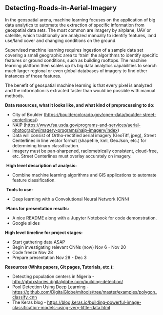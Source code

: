## Detecting-Roads-in-Aerial-Imagery

In the geospatial arena, machine learning focuses on the application of big data analytics to automate the extraction of specific information from geospatial data sets. The most common are imagery by airplane, UAV or satellite, which traditionally are analyzed manually to identify features, land use/land cover and changing conditions on the ground.

Supervised machine learning requires ingestion of a sample data set covering a small geographic area to ‘train’ the algorithms to identify specific features or ground conditions, such as building rooftops. The machine learning platform then scales up its big data analytics capabilities to search much larger regional or even global databases of imagery to find other instances of those features.

The benefit of geospatial machine learning is that every pixel is analyzed and the information is extracted faster than would be possible with manual methods.


**Data resources, what it looks like, and what kind of preprocessing to do:**

* City of Boulder (https://bouldercolorado.gov/open-data/boulder-street-centerlines/)
* NAIP (https://www.fsa.usda.gov/programs-and-services/aerial-photography/imagery-programs/naip-imagery/index)
* Data will consist of Ortho-rectified aerial imagery (GeoTiff, jpeg), Street Centerlines in line vector format (shapefile, kml, GeoJson, etc.) for determining binary classification.
* Imagery must be pan-sharpened, radiometrically consistent, cloud-free, etc. Street Centerlines must overlay accurately on imagery.

 **High level description of analysis:**

* Combine machine learning algorithms and GIS applications to automate feature classification.

 **Tools to use:**

* Deep learning with a Convolutional Neural Network (CNN)

 **Plans for presentation results:**

* A nice README along with a Jupyter Notebook for code demonstration.
* Google slides

**High level timeline for project stages:**

* Start gathering data ASAP
* Begin investigating relevant CNNs (now) Nov 6 - Nov 20
* Code freeze Nov 28
* Prepare presentation Nov 28 - Dec 3

**Resources (White papers, Git pages, Tutorials, etc.):**

* Detecting population centers in Nigeria - http://gbdxstories.digitalglobe.com/building-detection/
* Pool Detection Using Deep Learning - https://github.com/DigitalGlobe/mltools/tree/master/examples/polygon_classify_cnn
* The Keras blog - https://blog.keras.io/building-powerful-image-classification-models-using-very-little-data.html
